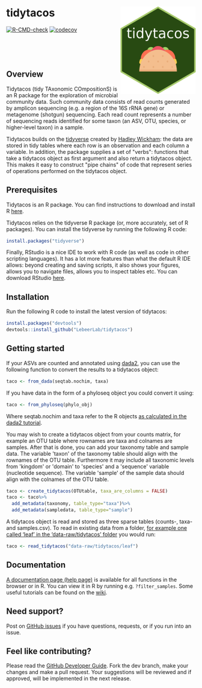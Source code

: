 tidytacos <img src="man/figures/logo.png" align="right" width="200"/>
======================
[![R-CMD-check](https://github.com/LebeerLab/tidytacos/actions/workflows/R-CMD-check.yaml/badge.svg)](https://github.com/LebeerLab/tidytacos/actions/workflows/R-CMD-check.yaml)
[![codecov](https://codecov.io/gh/LebeerLab/tidytacos/graph/badge.svg?token=532YS16DXU)](https://codecov.io/gh/LebeerLab/tidytacos)
<br><br><br><br><br>

## Overview

Tidytacos (tidy TAxonomic COmpositionS) is an R package for the exploration of microbial community data. Such community data consists of read counts generated by amplicon sequencing (e.g. a region of the 16S rRNA gene) or metagenome (shotgun) sequencing. Each read count represents a number of sequencing reads identified for some taxon (an ASV, OTU, species, or higher-level taxon) in a sample. 

Tidytacos builds on the [tidyverse](https://www.tidyverse.org/) created by [Hadley Wickham](http://hadley.nz/): the data are stored in tidy tables where each row is an observation and each column a variable. In addition, the package supplies a set of "verbs": functions that take a tidytacos object as first argument and also return a tidytacos object. This makes it easy to construct "pipe chains" of code that represent series of operations performed on the tidytacos object. 

## Prerequisites 

Tidytacos is an R package. You can find instructions to download and install R [here](https://cran.r-project.org/).

Tidytacos relies on the tidyverse R package (or, more accurately, set of R packages). You can install the tidyverse by running the following R code: 

```R
install.packages("tidyverse")
```

Finally, RStudio is a nice IDE to work with R code (as well as code in other scripting languages). It has a lot more features than what the default R IDE allows: beyond creating and saving scripts, it also shows your figures, allows you to navigate files, allows you to inspect tables etc. You can download RStudio [here](https://posit.co/downloads/). 

## Installation

Run the following R code to install the latest version of tidytacos: 

```R
install.packages("devtools")
devtools::install_github("LebeerLab/tidytacos")
```

## Getting started

If your ASVs are counted and annotated using [dada2](https://benjjneb.github.io/dada2/), you can use the following function to convert the results to a tidytacos object:
```R
taco <- from_dada(seqtab.nochim, taxa)
```

If you have data in the form of a phyloseq object you could convert it using:
```R
taco <- from_phyloseq(phylo_obj)
```

Where seqtab.nochim and taxa refer to the R objects [as calculated in the dada2 tutorial](https://benjjneb.github.io/dada2/tutorial.html).

You may wish to create a tidytacos object from your counts matrix, for example an OTU table where rownames are taxa and colnames are samples. After that is done, you can add your taxonomy table and sample data. The variable 'taxon' of the taxonomy table should align with the rownames of the OTU table. Furthermore it may include all taxonomic levels from 'kingdom' or 'domain' to 'species' and a 'sequence' variable (nucleotide sequence). The variable 'sample' of the sample data should align with the colnames of the OTU table.

```R
taco <- create_tidytacos(OTUtable, taxa_are_columns = FALSE)
taco <- taco%>%
  add_metadata(taxonomy, table_type="taxa")%>%
  add_metadata(sampledata, table_type="sample")
```

A tidytacos object is read and stored as three sparse tables (counts-, taxa- and samples.csv). 
To read in existing data from a folder, [for example one called ‘leaf’ in the ‘data-raw/tidytacos’ folder](https://github.com/LebeerLab/tidytacos/tree/dev/data-raw/tidytacos/leaf) you would run:
```R
taco <- read_tidytacos("data-raw/tidytacos/leaf")
```

## Documentation

[A documentation page (help page)](https://lebeerlab.github.io/tidytacos/reference/index.html) is available for all functions in the browser or in R. You can view it in R by running e.g. `?filter_samples`. Some useful tutorials can be found on the [wiki](https://github.com/LebeerLab/tidytacos/wiki). 

## Need support?

Post on [GitHub issues](https://github.com/LebeerLab/tidytacos/issues) if you have questions, requests, or if you run into an issue.

## Feel like contributing?

Please read the [GitHub Developer Guide](https://github.com/LebeerLab/tidytacos/wiki/Developer-Guide). Fork the dev branch, make your changes and make a pull request. Your suggestions will be reviewed and if approved, will be implemented in the next release.

